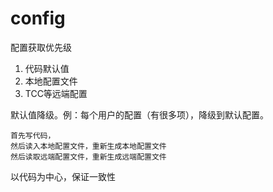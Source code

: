 # config

配置获取优先级
1. 代码默认值
2. 本地配置文件
3. TCC等远端配置


默认值降级。例：每个用户的配置（有很多项），降级到默认配置。

    首先写代码，
    然后读入本地配置文件，重新生成本地配置文件
    然后读取远端配置文件，重新生成远端配置文件

以代码为中心，保证一致性

